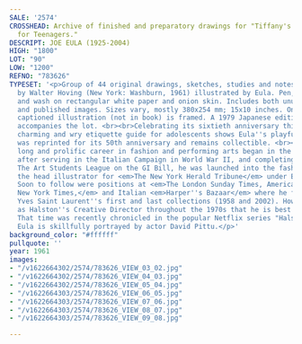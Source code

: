 ```yaml
---
SALE: '2574'
CROSSHEAD: Archive of finished and preparatory drawings for "Tiffany's Table Manners
  for Teenagers."
DESCRIPT: JOE EULA (1925-2004)
HIGH: "1800"
LOT: "90"
LOW: "1200"
REFNO: "783626"
TYPESET: '<p>Group of 44 original drawings, sketches, studies and notes for the book
  by Walter Hoving (New York: Washburn, 1961) illustrated by Eula. Pen, ink, graphite,
  and wash on rectangular white paper and onion skin. Includes both unused studies
  and published images. Sizes vary, mostly 380x254 mm; 15x10 inches. One 19x16-inch
  captioned illustration (not in book) is framed. A 1979 Japanese edition of the book
  accompanies the lot. <br><br>Celebrating its sixtieth anniversary this year, this
  charming and wry etiquette guide for adolescents shows Eula''s playful side. It
  was reprinted for its 50th anniversary and remains collectible. <br><br>Eula''s
  long and prolific career in fashion and performing arts began in the 1950s where,
  after serving in the Italian Campaign in World War II, and completing studies at
  The Art Students League on the GI Bill, he was launched into the fashion world as
  the head illustrator for <em>The New York Herald Tribune</em> under Eugenia Sheppard.
  Soon to follow were positions at <em>The London Sunday Times, American Vogue, The
  New York Times,</em> and Italian <em>Harper''s Bazaar</em> where he famously covered
  Yves Saint Laurent''s first and last collections (1958 and 2002). However, it is
  as Halston''s Creative Director throughout the 1970s that he is best remembered.
  That time was recently chronicled in the popular Netflix series "Halston" in which
  Eula is skillfully portrayed by actor David Pittu.</p>'
background_color: "#ffffff"
pullquote: ''
year: 1961
images:
- "/v1622664302/2574/783626_VIEW_03_02.jpg"
- "/v1622664302/2574/783626_VIEW_04_03.jpg"
- "/v1622664302/2574/783626_VIEW_05_04.jpg"
- "/v1622664303/2574/783626_VIEW_06_05.jpg"
- "/v1622664303/2574/783626_VIEW_07_06.jpg"
- "/v1622664303/2574/783626_VIEW_08_07.jpg"
- "/v1622664303/2574/783626_VIEW_09_08.jpg"

---
```

